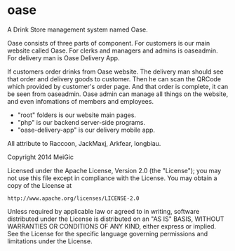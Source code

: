 oase
====

A Drink Store management system named Oase.

Oase consists of three parts of component.
For customers is our main website called Oase.
For clerks and managers and admins is oaseadmin.
For delivery man is Oase Delivery App.

If customers order drinks from Oase website.
The delivery man should see that order and delivery goods to customer.
Then he can scan the QRCode which provided by customer's order page.
And that order is complete, it can be seen from oaseadmin.
Oase admin can manage all things on the website, and even infomations of members and employees.

+ "root" folders is our website main pages.
+ "php" is our backend server-side programs.
+ "oase-delivery-app" is our delivery mobile app.

All attribute to Raccoon, JackMaxj, Arkfear, longbiau.

Copyright 2014 MeiGic

Licensed under the Apache License, Version 2.0 (the "License");
you may not use this file except in compliance with the License.
You may obtain a copy of the License at

    http://www.apache.org/licenses/LICENSE-2.0

Unless required by applicable law or agreed to in writing, software
distributed under the License is distributed on an "AS IS" BASIS,
WITHOUT WARRANTIES OR CONDITIONS OF ANY KIND, either express or implied.
See the License for the specific language governing permissions and
limitations under the License.
